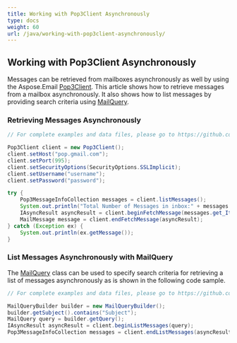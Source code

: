 ```yaml
---
title: Working with Pop3Client Asynchronously
type: docs
weight: 60
url: /java/working-with-pop3client-asynchronously/
---
```


## **Working with Pop3Client Asynchronously**

Messages can be retrieved from mailboxes asynchronously as well by using the Aspose.Email [Pop3Client](https://reference.aspose.com/email/java/com.aspose.email/pop3client/). This article shows how to retrieve messages from a mailbox asynchronously. It also shows how to list messages by providing search criteria using [MailQuery](https://reference.aspose.com/email/java/com.aspose.email/mailquery/).

### **Retrieving Messages Asynchronously**

~~~Java
// For complete examples and data files, please go to https://github.com/aspose-email/Aspose.Email-for-Java

Pop3Client client = new Pop3Client();
client.setHost("pop.gmail.com");
client.setPort(995);
client.setSecurityOptions(SecurityOptions.SSLImplicit);
client.setUsername("username");
client.setPassword("password");

try {
    Pop3MessageInfoCollection messages = client.listMessages();
    System.out.println("Total Number of Messages in inbox:" + messages.size());
    IAsyncResult asyncResult = client.beginFetchMessage(messages.get_Item(0).getSequenceNumber());
    MailMessage message = client.endFetchMessage(asyncResult);
} catch (Exception ex) {
    System.out.println(ex.getMessage());
}
~~~

### **List Messages Asynchronously with MailQuery**

The [MailQuery](https://reference.aspose.com/email/java/com.aspose.email/mailquery/) class can be used to specify search criteria for retrieving a list of messages asynchronously as is shown in the following code sample.

~~~Java
// For complete examples and data files, please go to https://github.com/aspose-email/Aspose.Email-for-Java

MailQueryBuilder builder = new MailQueryBuilder();
builder.getSubject().contains("Subject");
MailQuery query = builder.getQuery();
IAsyncResult asyncResult = client.beginListMessages(query);
Pop3MessageInfoCollection messages = client.endListMessages(asyncResult);
~~~
